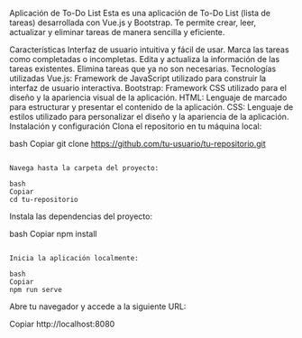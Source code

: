 Aplicación de To-Do List
Esta es una aplicación de To-Do List (lista de tareas) desarrollada con Vue.js y Bootstrap. Te permite crear, leer, actualizar y eliminar tareas de manera sencilla y eficiente.

Características
Interfaz de usuario intuitiva y fácil de usar.
Marca las tareas como completadas o incompletas.
Edita y actualiza la información de las tareas existentes.
Elimina tareas que ya no son necesarias.
Tecnologías utilizadas
Vue.js: Framework de JavaScript utilizado para construir la interfaz de usuario interactiva.
Bootstrap: Framework CSS utilizado para el diseño y la apariencia visual de la aplicación.
HTML: Lenguaje de marcado para estructurar y presentar el contenido de la aplicación.
CSS: Lenguaje de estilos utilizado para personalizar el diseño y la apariencia de la aplicación.
Instalación y configuración
Clona el repositorio en tu máquina local:

bash
Copiar
git clone https://github.com/tu-usuario/tu-repositorio.git
```

Navega hasta la carpeta del proyecto:

bash
Copiar
cd tu-repositorio
```

Instala las dependencias del proyecto:

bash
Copiar
npm install
```

Inicia la aplicación localmente:

bash
Copiar
npm run serve
```

Abre tu navegador y accede a la siguiente URL:

Copiar
http://localhost:8080
```
